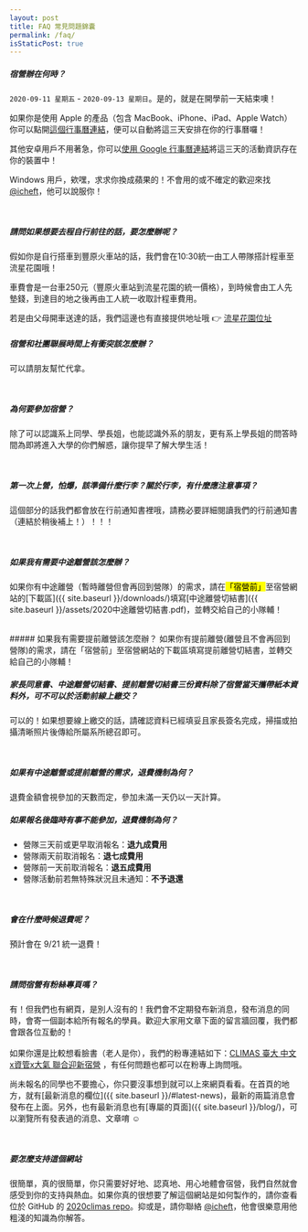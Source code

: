 ```yaml
---
layout: post
title: FAQ 常見問題錦囊
permalink: /faq/
isStaticPost: true
---
```

<img class="img-responsive feature-image" src="{{ site.baseurl }}/img/posts/cod.jpg" style="display:none">

##### 宿營辦在何時？
`2020-09-11 星期五` - `2020-09-13 星期日`。是的，就是在開學前一天結束噢！

如果你是使用 Apple 的產品（包含 MacBook、iPhone、iPad、Apple Watch）你可以點開<a target="_blank" href="{{ site.baseurl }}/assets/iCal-20200712-223209.ics">這個行事曆連結</a>，便可以自動將這三天安排在你的行事曆囉！

其他安卓用戶不用著急，你可以<a target="_blank" href="https://calendar.google.com/calendar/b/2?cid=MjAyMGNsaW1hc0BnbWFpbC5jb20">使用 Google 行事曆連結</a>將這三天的活動資訊存在你的裝置中！

Windows 用戶，欸嘿，求求你換成蘋果的！不會用的或不確定的歡迎來找 [@icheft](https://icheft.github.io/menu/contact/)，他可以說服你！

<br>

##### 請問如果想要去程自行前往的話，要怎麼辦呢？
假如你是自行搭車到豐原火車站的話，我們會在10:30統一由工人帶隊搭計程車至流星花園哦！  

車費會是一台車250元（豐原火車站到流星花園的統一價格），到時候會由工人先墊錢，到達目的地之後再由工人統一收取計程車費用。  

若是由父母開車送達的話，我們這邊也有直接提供地址哦 👉 [流星花園位址](https://www.google.com/maps/place/流星花園景觀餐廳民宿/@24.2592549,120.762711,17z/data=!3m1!4b1!4m8!3m7!1s0x34691bb173eb8311:0x99da03dde526125e!5m2!4m1!1i2!8m2!3d24.25925!4d120.764905)
<br>

##### 宿營和社團聯展時間上有衝突該怎麼辦？
可以請朋友幫忙代拿。

<br>

##### 為何要參加宿營？
除了可以認識系上同學、學長姐，也能認識外系的朋友，更有系上學長姐的問答時間為即將進入大學的你們解惑，讓你提早了解大學生活！

<br>

##### 第一次上營，怕爆，該準備什麼行李？關於行李，有什麼應注意事項？
這個部分的話我們都會放在行前通知書裡哦，請務必要詳細閱讀我們的行前通知書（連結於稍後補上！）！！！

<br>

##### 如果我有需要中途離營該怎麼辦？
如果你有中途離營（暫時離營但會再回到營隊）的需求，請在<mark>「宿營前」</mark>至宿營網站的[下載區]({{ site.baseurl }}/downloads/)填寫[中途離營切結書]({{ site.baseurl }}/assets/2020中途離營切結書.pdf)，並轉交給自己的小隊輔！

<br>
##### 如果我有需要提前離營該怎麼辦？
如果你有提前離營(離營且不會再回到營隊)的需求，請在「宿營前」至宿營網站的下載區填寫提前離營切結書，並轉交給自己的小隊輔！

<br>

##### 家長同意書、中途離營切結書、提前離營切結書三份資料除了宿營當天攜帶紙本資料外，可不可以於活動前線上繳交？
可以的！如果想要線上繳交的話，請確認資料已經填妥且家長簽名完成，掃描或拍攝清晰照片後傳給所屬系所總召即可。

<br>

##### 如果有中途離營或提前離營的需求，退費機制為何？
退費金額會視參加的天數而定，參加未滿一天仍以一天計算。
<br>

##### 如果報名後臨時有事不能參加，退費機制為何？
+ 營隊三天前或更早取消報名：**退九成費用**
+ 營隊兩天前取消報名：**退七成費用**
+ 營隊前一天前取消報名：**退五成費用**
+ 營隊活動前若無特殊狀況且未通知：**不予退還**

<br>

##### 會在什麼時候退費呢？
預計會在 9/21 統一退費！

<br>

##### 請問宿營有粉絲專頁嗎？
有！但我們也有網頁，是別人沒有的！我們會不定期發布新消息，發布消息的同時，會寄一個副本給所有報名的學員。歡迎大家用文章下面的留言牆回覆，我們都會跟各位互動的！  
<br>
如果你還是比較想看臉書（老人是你），我們的粉專連結如下：[CLIMAS 臺大 中文x資管x大氣 聯合迎新宿營](https://www.facebook.com/Climas-臺大-中文x資管x大氣-聯合迎新宿營-103525468044636) ，有任何問題也都可以在粉專上詢問哦。
<br>


尚未報名的同學也不要擔心，你只要沒事想到就可以上來網頁看看。在首頁的地方，就有[最新消息的欄位]({{ site.baseurl }}/#latest-news)，最新的兩篇消息會發布在上面。另外，也有最新消息也有[專屬的頁面]({{ site.baseurl }}/blog/)，可以瀏覽所有發表過的消息、文章唷 ☺️


<br>

##### 要怎麼支持這個網站
很簡單，真的很簡單，你只需要好好地、認真地、用心地體會宿營，我們自然就會感受到你的支持與熱血。如果你真的很想要了解這個網站是如何製作的，請你查看位於 GitHub 的 [2020climas repo](https://github.com/icheft/2020climas)。抑或是，請你聯絡 [@icheft](https://icheft.github.io/menu/contact/)，他會很樂意用他粗淺的知識為你解答。


